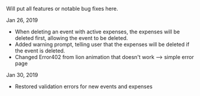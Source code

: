 Will put all features or notable bug fixes here.

Jan 26, 2019
- When deleting an event with active expenses, the expenses will be deleted first, allowing the event to be deleted.
- Added warning prompt, telling user that the expenses will be deleted if the event is deleted.
- Changed Error402 from lion animation that doesn't work --> simple error page

Jan 30, 2019
- Restored validation errors for new events and expenses
